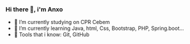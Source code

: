 ### Hi there 👋, i'm Anxo

- 🔭 I’m currently studying on CPR Cebem
- 🌱 I’m currently learning Java, html, Css, Bootstrap, PHP, Spring.boot...
- 🚀 Tools that i know: Git, GitHub

